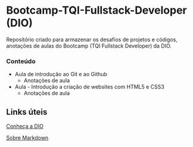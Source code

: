# Bootcamp-TQI-Fullstack-Developer (DIO)
Repositório criado para armazenar os desafios de projetos e códigos, anotações de aulas do Bootcamp (TQI Fullstack Developer) da DIO.

### Conteúdo
- Aula de introdução ao Git e ao Github
    - Anotações de aula
- Aula - Introdução a criação de websites com HTML5 e CSS3
    - Anotações de aula

## Links úteis
[Conheça a DIO](https://www.dio.me/)

[Sobre Markdown](https://www.markdownguide.org/getting-started/)
